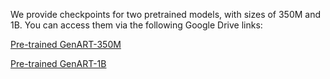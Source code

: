 We provide checkpoints for two pretrained models, with sizes of 350M and 1B. You can access them via the following Google Drive links:

[Pre-trained GenART-350M](https://drive.google.com/file/d/13g0iPhA_0TRsKiR0DX2l_U-wI3n8uE4H/view?usp=drive_link)

[Pre-trained GenART-1B](https://drive.google.com/file/d/1yKlnw6fRFgKCLhijEIKlMVe0ofl_WfU7/view?usp=drive_link)

